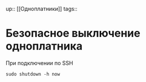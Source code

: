 up:: [[Одноплатники]]
tags:: 

# Безопасное выключение одноплатника
При подключении по SSH

```
sudo shutdown -h now
```